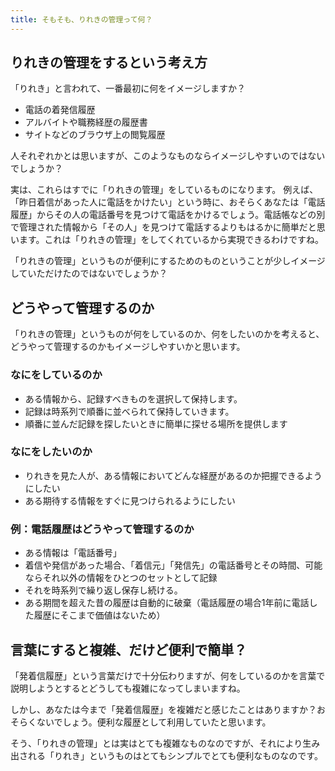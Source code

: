 ```yaml
---
title: そもそも、りれきの管理って何？
---
```


## りれきの管理をするという考え方
「りれき」と言われて、一番最初に何をイメージしますか？

- 電話の着発信履歴
- アルバイトや職務経歴の履歴書
- サイトなどのブラウザ上の閲覧履歴

人それぞれかとは思いますが、このようなものならイメージしやすいのではないでしょうか？

実は、これらはすでに「りれきの管理」をしているものになります。
例えば、「昨日着信があった人に電話をかけたい」という時に、おそらくあなたは「電話履歴」からその人の電話番号を見つけて電話をかけるでしょう。電話帳などの別で管理された情報から「その人」を見つけて電話するよりもはるかに簡単だと思います。これは「りれきの管理」をしてくれているから実現できるわけですね。

「りれきの管理」というものが便利にするためのものということが少しイメージしていただけたのではないでしょうか？

## どうやって管理するのか
「りれきの管理」というものが何をしているのか、何をしたいのかを考えると、どうやって管理するのかもイメージしやすいかと思います。

### なにをしているのか
- ある情報から、記録すべきものを選択して保持します。
- 記録は時系列で順番に並べられて保持していきます。
- 順番に並んだ記録を探したいときに簡単に探せる場所を提供します

### なにをしたいのか
- りれきを見た人が、ある情報においてどんな経歴があるのか把握できるようにしたい
- ある期待する情報をすぐに見つけられるようにしたい

### 例：電話履歴はどうやって管理するのか
- ある情報は「電話番号」
- 着信や発信があった場合、「着信元」「発信先」の電話番号とその時間、可能ならそれ以外の情報をひとつのセットとして記録
- それを時系列で繰り返し保存し続ける。
- ある期間を超えた昔の履歴は自動的に破棄（電話履歴の場合1年前に電話した履歴にそこまで価値はないため）


## 言葉にすると複雑、だけど便利で簡単？
「発着信履歴」という言葉だけで十分伝わりますが、何をしているのかを言葉で説明しようとするとどうしても複雑になってしまいますね。

しかし、あなたは今まで「発着信履歴」を複雑だと感じたことはありますか？おそらくないでしょう。便利な履歴として利用していたと思います。

そう、「りれきの管理」とは実はとても複雑なものなのですが、それにより生み出される「りれき」というものはとてもシンプルでとても便利なものなのです。

